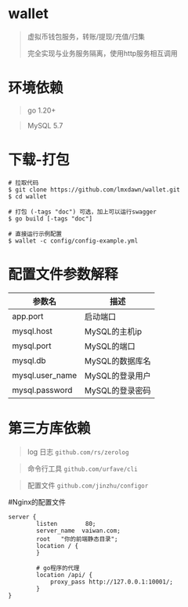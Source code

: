 # wallet

> 虚拟币钱包服务，转账/提现/充值/归集
>
>
> 完全实现与业务服务隔离，使用http服务相互调用

# 环境依赖

> go 1.20+

> MySQL 5.7

# 下载-打包

```shell
# 拉取代码
$ git clone https://github.com/lmxdawn/wallet.git
$ cd wallet

# 打包 (-tags "doc") 可选，加上可以运行swagger
$ go build [-tags "doc"]

# 直接运行示例配置
$ wallet -c config/config-example.yml

```

# 配置文件参数解释

|  参数名   | 描述  |
|  ----  | ----  |
| app.port  | 启动端口 |
| mysql.host  | MySQL的主机ip |
| mysql.port  | MySQL的端口 |
| mysql.db  | MySQL的数据库名 |
| mysql.user_name  | MySQL的登录用户 |
| mysql.password  | MySQL的登录密码 |

# 第三方库依赖

> log 日志 `github.com/rs/zerolog`

> 命令行工具 `github.com/urfave/cli`

> 配置文件 `github.com/jinzhu/configor`
> 
#Nginx的配置文件

```
server {
        listen        80;
        server_name  vaiwan.com;
        root   "你的前端静态目录";
        location / {
        }

        # go程序的代理
        location /api/ {
            proxy_pass http://127.0.0.1:10001/;
        }
}

```